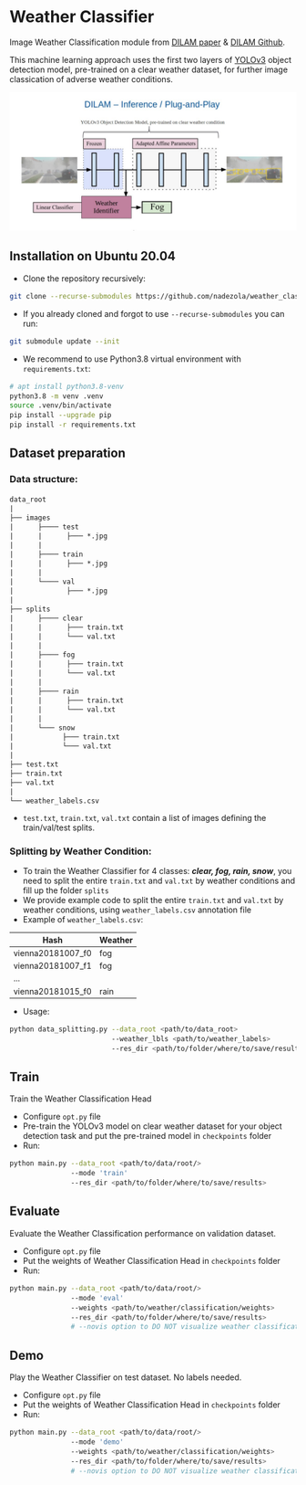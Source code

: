 # Weather Classifier
Image Weather Classification module from [DILAM paper](https://arxiv.org/abs/2305.18953) & [DILAM Github](https://github.com/jmiemirza/DILAM). 

This machine learning approach uses the first two layers of [YOLOv3](https://github.com/ultralytics/yolov3) object detection model, pre-trained on a clear weather 
dataset, for further image classication of adverse weather conditions.

![](docs/DILAM_WeatherClassifier.jpg "DILAM")

## Installation on Ubuntu 20.04
* Clone the repository recursively:
```bash
git clone --recurse-submodules https://github.com/nadezola/weather_classifier.git
```
* If you already cloned and forgot to use `--recurse-submodules` you can run: 
```bash
git submodule update --init
```

* We recommend to use Python3.8 virtual environment with `requirements.txt`:

```bash
# apt install python3.8-venv
python3.8 -m venv .venv
source .venv/bin/activate
pip install --upgrade pip
pip install -r requirements.txt
```


## Dataset preparation
### Data structure:
```
data_root
|
├── images
|      ├──── test
|      |      ├─── *.jpg
|      |
|      ├──── train
|      |      ├─── *.jpg
|      |
|      └──── val
|             ├─── *.jpg
|
├── splits
|      ├──── clear
|      |      ├─── train.txt
|      |      └─── val.txt
|      |
|      ├──── fog
|      |      ├─── train.txt
|      |      └─── val.txt
|      |
|      ├──── rain
|      |      ├─── train.txt
|      |      └─── val.txt
|      |
|      └─── snow
|            ├─── train.txt
|            └─── val.txt
|
├── test.txt
├── train.txt
├── val.txt
|
└── weather_labels.csv 
```
* `test.txt`, `train.txt`, `val.txt` contain a list of images defining the train/val/test splits.

### Splitting by Weather Condition:
* To train the Weather Classifier for 4 classes: _**clear, fog, rain, snow**_, you need to split 
the entire `train.txt` and `val.txt` by weather conditions and fill up the folder `splits`
* We provide example code to split the entire `train.txt` and `val.txt` by weather conditions, using
`weather_labels.csv` annotation file  
* Example of `weather_labels.csv`:

| Hash              | Weather |
|-------------------|---------|
| vienna20181007_f0 | fog     |
| vienna20181007_f1 | fog     |
| ...               |         |
| vienna20181015_f0 | rain    |

* Usage:
```bash
python data_splitting.py --data_root <path/to/data_root> 
                         --weather_lbls <path/to/weather_labels>
                         --res_dir <path/to/folder/where/to/save/results>
```

## Train
Train the Weather Classification Head
* Configure `opt.py` file
* Pre-train the YOLOv3 model on clear weather dataset for your object detection task 
and put the pre-trained model in `checkpoints` folder
* Run:
```bash
python main.py --data_root <path/to/data/root/> 
               --mode 'train'
               --res_dir <path/to/folder/where/to/save/results>
```

## Evaluate
Evaluate the Weather Classification performance on validation dataset.
* Configure `opt.py` file
* Put the weights of Weather Classification Head in `checkpoints` folder
* Run:
```bash
python main.py --data_root <path/to/data/root/> 
               --mode 'eval'
               --weights <path/to/weather/classification/weights>
               --res_dir <path/to/folder/where/to/save/results>
               # --novis option to DO NOT visualize weather classification results
```

## Demo
Play the Weather Classifier on test dataset. No labels needed.
* Configure `opt.py` file
* Put the weights of Weather Classification Head in `checkpoints` folder
* Run:
```bash
python main.py --data_root <path/to/data/root/> 
               --mode 'demo'
               --weights <path/to/weather/classification/weights>
               --res_dir <path/to/folder/where/to/save/results>
               # --novis option to DO NOT visualize weather classification results
```